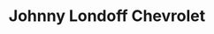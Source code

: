 ---
title: "Johnny Londoff Chevrolet"
url: /florissant/johnny-londoff-chevrolet-dunn-road/
shop: Autohaus
---